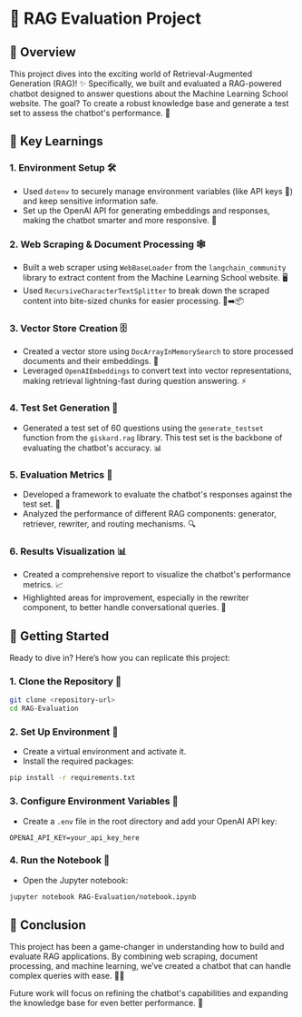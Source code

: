 # 🚀 RAG Evaluation Project

## 🌟 Overview
This project dives into the exciting world of Retrieval-Augmented Generation (RAG)! ✨ Specifically, we built and evaluated a RAG-powered chatbot designed to answer questions about the Machine Learning School website. The goal? To create a robust knowledge base and generate a test set to assess the chatbot's performance. 🎯

## 🧠 Key Learnings

### 1. Environment Setup 🛠️
- Used `dotenv` to securely manage environment variables (like API keys 🔑) and keep sensitive information safe.
- Set up the OpenAI API for generating embeddings and responses, making the chatbot smarter and more responsive. 🤖

### 2. Web Scraping & Document Processing 🕸️
- Built a web scraper using `WebBaseLoader` from the `langchain_community` library to extract content from the Machine Learning School website. 🖥️
- Used `RecursiveCharacterTextSplitter` to break down the scraped content into bite-sized chunks for easier processing. 📄➡️📦

### 3. Vector Store Creation 🗄️
- Created a vector store using `DocArrayInMemorySearch` to store processed documents and their embeddings. 🧩
- Leveraged `OpenAIEmbeddings` to convert text into vector representations, making retrieval lightning-fast during question answering. ⚡

### 4. Test Set Generation 🧪
- Generated a test set of 60 questions using the `generate_testset` function from the `giskard.rag` library. This test set is the backbone of evaluating the chatbot's accuracy. 📊

### 5. Evaluation Metrics 📏
- Developed a framework to evaluate the chatbot's responses against the test set. 🧐
- Analyzed the performance of different RAG components: generator, retriever, rewriter, and routing mechanisms. 🔍

### 6. Results Visualization 📊
- Created a comprehensive report to visualize the chatbot's performance metrics. 📈
- Highlighted areas for improvement, especially in the rewriter component, to better handle conversational queries. 💬

## 🚀 Getting Started
Ready to dive in? Here’s how you can replicate this project:

### 1. Clone the Repository 📂
```bash
git clone <repository-url>
cd RAG-Evaluation
```

### 2. Set Up Environment 🌱
- Create a virtual environment and activate it.
- Install the required packages:
```bash
pip install -r requirements.txt
```

### 3. Configure Environment Variables 🔐
- Create a `.env` file in the root directory and add your OpenAI API key:
```plaintext
OPENAI_API_KEY=your_api_key_here
```

### 4. Run the Notebook 📓
- Open the Jupyter notebook:
```bash
jupyter notebook RAG-Evaluation/notebook.ipynb
```

## 🎯 Conclusion
This project has been a game-changer in understanding how to build and evaluate RAG applications. By combining web scraping, document processing, and machine learning, we’ve created a chatbot that can handle complex queries with ease. 🧠💡

Future work will focus on refining the chatbot's capabilities and expanding the knowledge base for even better performance. 🚀







